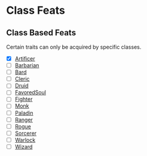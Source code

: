 # Class Feats

## Class Based Feats

Certain traits can only be acquired by specific classes.

* [x] [Artificer](ArtificerClassFeatSpec.html)
* [ ] [Barbarian](BarbarianClassFeatSpec.html)
* [ ] [Bard](BardClassFeatSpec.html)
* [ ] [Cleric](ClericClassFeatSpec.html)
* [ ] [Druid](DruidClassFeatSpec.html)
* [ ] [FavoredSoul](FavoredSoulClassFeatSpec.html)
* [ ] [Fighter](FighterClassFeatSpec.html)
* [ ] [Monk](MonkClassFeatSpec.html)
* [ ] [Paladin](PaladinClassFeatSpec.html)
* [ ] [Ranger](RangerClassFeatSpec.html)
* [ ] [Rogue](RogueClassFeatSpec.html)
* [ ] [Sorcerer](SorcererClassFeatSpec.html)
* [ ] [Warlock](WarlockClassFeatSpec.html)
* [ ] [Wizard](ClassFeatSpec.html)

